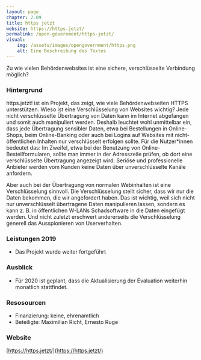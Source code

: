 ```yaml
---
layout: page
chapter: 2.09
title: https jetzt
website: https://https.jetzt/
permalink: /open-government/https-jetzt/
visual:
    img: /assets/images/opengovernment/https.png
    alt: Eine Beschreibung des Textes
---
```



Zu wie vielen Behördenwebsites ist eine sichere, verschlüsselte Verbindung möglich?

### Hintergrund

https.jetzt! ist ein Projekt, das zeigt, wie viele Behördenwebseiten HTTPS unterstützen. Wieso ist eine Verschlüsselung von Websites wichtig? Jede nicht verschlüsselte Übertragung von Daten kann im Internet abgefangen und somit auch manipuliert werden. Deshalb leuchtet wohl unmittelbar ein, dass jede Übertragung sensibler Daten, etwa bei Bestellungen in Online-Shops, beim Online-Banking oder auch bei Logins auf Websites mit nicht-öffentlichen Inhalten nur verschlüsselt erfolgen sollte. Für die Nutzer\*innen bedeutet das: Im Zweifel, etwa bei der Benutzung von Online-Bestellformularen, sollte man immer in der Adresszeile prüfen, ob dort eine verschlüsselte Übertragung angezeigt wird. Seriöse und professionelle Anbieter werden vom Kunden keine Daten über unverschlüsselte Kanäle anfordern.

Aber auch bei der Übertragung von normalen Webinhalten ist eine Verschlüsselung sinnvoll. Die Verschlüsselung stellt sicher, dass wir nur die Daten bekommen, die wir angefordert haben. Das ist wichtig, weil sich nicht nur unverschlüsselt übertragene Daten manipulieren lassen, sondern es kann z. B. in öffentlichen W-LANs Schadsoftware in die Daten eingefügt werden. Und nicht zuletzt erschwert andererseits die Verschlüsselung generell das Ausspionieren von Userverhalten.

### Leistungen 2019 

* Das Projekt wurde weiter fortgeführt


### Ausblick

* Für 2020 ist geplant, dass die Aktualisierung der Evaluation weiterhin monatlich stattfindet.

### Resosourcen

* Finanzierung: keine, ehrenamtlich
* Beteiligte: Maximilian Richt, Ernesto Ruge


### Website

[https://https.jetzt/](https://https.jetzt/)

